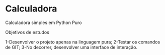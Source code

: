 # Calculadora
Calculadora simples em Python Puro

Objetivos de estudos

1-Desenvolver o projeto apenas na linguagem pura;
2-Testar os comandos de GIT;
3-No decorrer, desenvolver uma interface de interação.